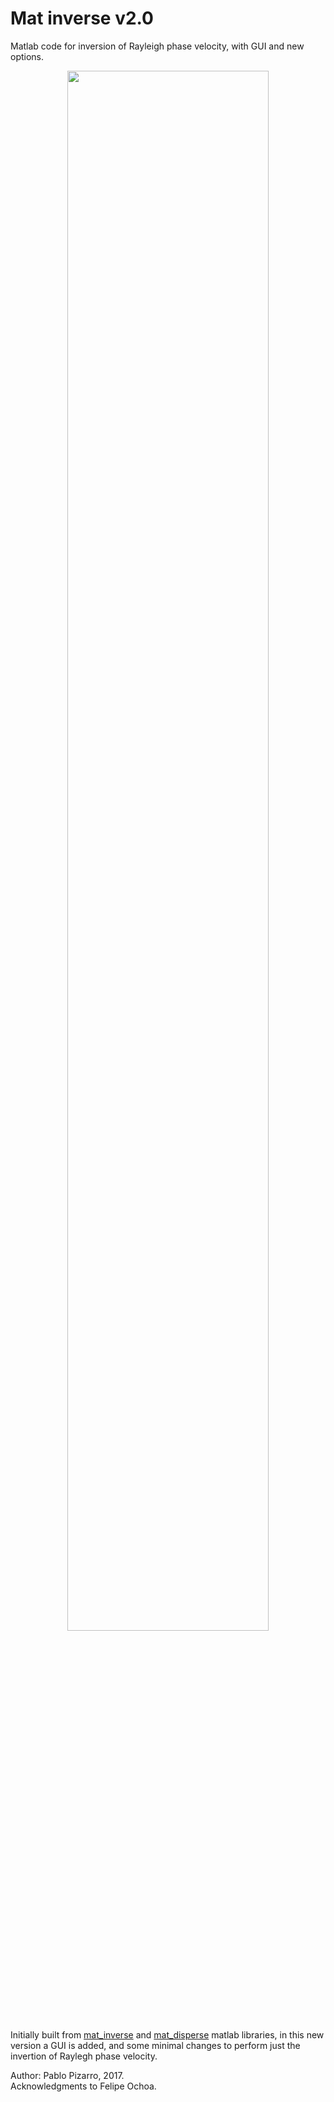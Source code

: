 # Mat inverse v2.0
Matlab code for inversion of Rayleigh phase velocity, with GUI and new options.

<p align="center">
<img src="https://github.com/ppizarror/mat_inverse_v2/blob/gh-pages/images/screen.PNG?raw=true" width="80%px" height="80%px">
</p>

Initially built from <a href="https://github.com/yiran06/mat_inverse">mat_inverse</a> and <a href="https://github.com/yiran06/mat_disperse">mat_disperse</a> matlab libraries, in this new version a GUI is added, and some minimal changes to perform just the invertion of Raylegh phase velocity.

Author: Pablo Pizarro, 2017.<br>
Acknowledgments to Felipe Ochoa.